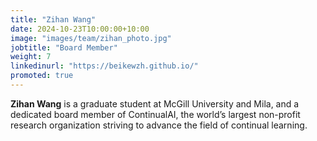 ```yaml
---
title: "Zihan Wang"
date: 2024-10-23T10:00:00+10:00
image: "images/team/zihan_photo.jpg"
jobtitle: "Board Member"
weight: 7
linkedinurl: "https://beikewzh.github.io/"
promoted: true
---
```


**Zihan Wang** is a graduate student at McGill University and Mila, and a dedicated board member of ContinualAI, the world’s largest non-profit research organization striving to advance the field of continual learning. 